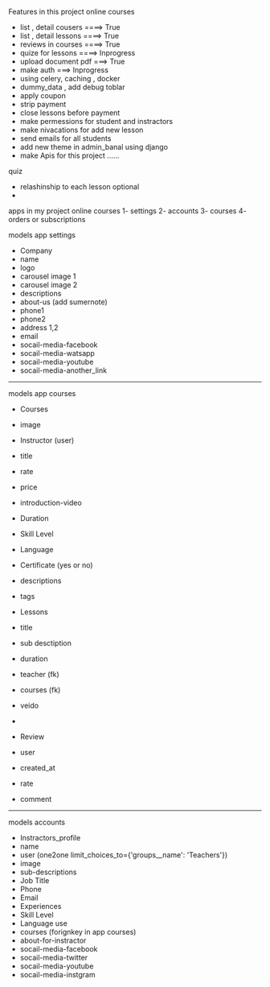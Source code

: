 

Features in this project online courses

- list , detail cousers   ====> True
- list , detail lessons   ====> True
- reviews in courses      ====> True
- quize for lessons       ====> Inprogress
- upload document pdf  ===> True
- make auth ===> Inprogress 
- using celery, caching , docker 
- dummy_data , add debug toblar
- apply coupon 
- strip payment
- close lessons before payment 
- make permessions for student and instractors
- make nivacations for add new lesson 
- send emails for all students 
- add new theme in admin_banal using django 
- make Apis for this project ......



quiz 
 - relashinship to each lesson optional 
 - 
    






apps in my project online courses
 1- settings
 2- accounts
 3- courses
 4- orders or subscriptions



models app settings

- Company
 - name
 - logo
 - carousel image 1 
 - carousel image 2
 - descriptions
 - about-us (add sumernote)
 - phone1
 - phone2
 - address 1,2
 - email
 - socail-media-facebook
 - socail-media-watsapp
 - socail-media-youtube
 - socail-media-another_link

_______________________________________________________________


models app courses

- Courses 
 - image
 - Instructor (user)
 - title
 - rate
 - price 
 - introduction-video
 - Duration
 - Skill Level
 - Language
 - Certificate (yes or no)
 - descriptions
 - tags 
 

- Lessons
 - title
 - sub desctiption
 - duration
 - teacher (fk)
 - courses (fk)
 - veido 
 - 
 


- Review 
 - user
 - created_at
 - rate
 - comment


_______________________________________________________________


models accounts

- Instractors_profile
 - name 
 - user (one2one limit_choices_to={'groups__name': 'Teachers'})
 - image
 - sub-descriptions
 - Job Title
 - Phone
 - Email
 - Experiences
 - Skill Level
 - Language use
 - courses (forignkey in app courses)
 - about-for-instractor
 - socail-media-facebook
 - socail-media-twitter
 - socail-media-youtube
 - socail-media-instgram




